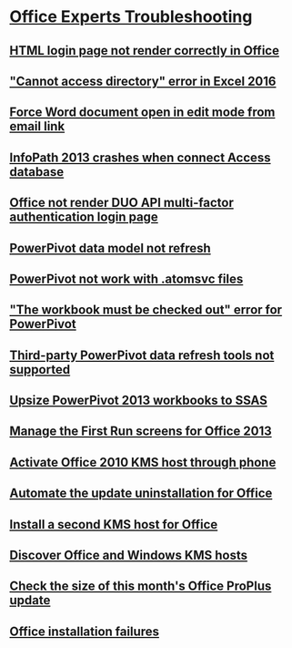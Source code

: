 # [Office Experts Troubleshooting](../office-experts.md)

## [HTML login page not render correctly in Office](../custom-html-login-page-not-render-correctly.md)
## ["Cannot access directory" error in Excel 2016](../cannot-access-directory-error-in-excel-2016.md)
## [Force Word document open in edit mode from email link](../force-word-document-to-open-in-edit-mode.md)
## [InfoPath 2013 crashes when connect Access database](../infopath-2013-crashes-when-connecting-to-access-database.md)
## [Office not render DUO API multi-factor authentication login page](../not-render-a-custom-duo-api-multi-factor-authentication-login-page.md)
## [PowerPivot data model not refresh](../powerpivot-data-model-does-not-refresh.md)
## [PowerPivot not work with .atomsvc files](../powerpivot-does-not-work-with-atomsvc-files.md)
## ["The workbook must be checked out" error for PowerPivot](../powerpivot-workbook-checked-out.md)
## [Third-party PowerPivot data refresh tools not supported](../third-party-powerpivot-data-refresh-tools-are-not-supported.md)
## [Upsize PowerPivot 2013 workbooks to SSAS](../upsize-powerpivot-2013-workbooks-to-sql-server-analysis-services.md)
## [Manage the First Run screens for Office 2013](../manage-office-2013-first-run-screens.md)
## [Activate Office 2010 KMS host through phone](../activate-office-2010-kms-host-via-phone-activation.md)
## [Automate the update uninstallation for Office ](../automate-uninstall-office-update.md)
## [Install a second KMS host for Office](../guidance-on-installing-a-second-kms-host-for-office.md)
## [Discover Office and Windows KMS hosts](../discover-remove-unauthorized-office-windows-kms-hosts.md)
## [Check the size of this month's Office ProPlus update](../how-big-was-this-months-office-proplus-update.md)
## [Office installation failures](../troubleshooting-office-installation-failures.md)